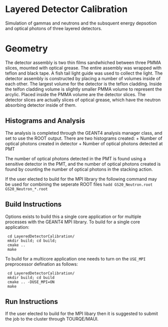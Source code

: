 Layered Detector Calibration
============================

Simulation of gammas and neutrons and the subsquent energy depsotion and optical photons of three layered detectors. 

# Geometry
The detector assembly is two thin films sandwhiched between three PMMA slices, mounted with optical grease. The entire assembly was wrapped with teflon and black tape. A fish tail light guide was used to collect the light.
The detector assembly is constructed by placing a number of volumes inside of each other. The largest volume for the detector is the teflon cladding. Inside the telfon cladding volume is slightly smaller PMMA volume to represent the arcylic.  Placed inside the PMMA volume are the detector slices.  The detector slices are actually slices of optical grease, which have the neutron absorbing detector inside of them.

Histograms and Analysis
-----------------------
The analysis is completed through the GEANT4 analysis manager class, and set to use the ROOT output.  There are two histograms created:
	+ Number of optical photons created in detector
	+ Number of optical photons detected at PMT 

The number of optical photons detected in the PMT is found using a sensitive detector in the PMT, and the number of optical photons created is found by counting the number of optical photons in the stacking action.

If the user elected to build for the MPI library the following command may be used for combining the seperate ROOT files
  `hadd GS20_Neutron.root GS20_Neutron_*.root`

Build Instructions
-------------------
Options exists to build this a single core application or for multiple processes with the GEANT4 MPI library. To build for a single core application:

	 cd LayeredDetectorCalibration/
	 mkdir build; cd build;
	 cmake ..
	 make

To build for a multicore application one needs to turn on the `USE_MPI` preprocessor defination as follows:

	 cd LayeredDetectorCalibration/
	 mkdir build; cd build
	 cmake .. -DUSE_MPI=ON
	 make

Run Instructions
----------------
If the user elected to build for the MPI libary then it is suggested to submit the job to the cluster through TOURQE/MAUI.
